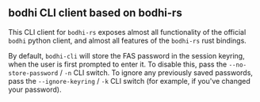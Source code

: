 ## bodhi CLI client based on bodhi-rs

This CLI client for `bodhi-rs` exposes almost all functionality of the official `bodhi` python client, and almost all
features of the `bodhi-rs` rust bindings.

By default, `bodhi-cli` will store the FAS password in the session keyring, when the user is first prompted to enter it.
To disable this, pass the `--no-store-password` / `-n` CLI switch. To ignore any previously saved passwords, pass the
`--ignore-keyring` / `-k` CLI switch (for example, if you've changed your password).
